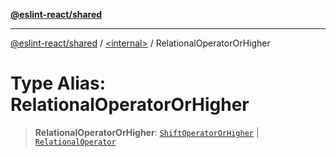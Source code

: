 [**@eslint-react/shared**](../../README.md)

***

[@eslint-react/shared](../../README.md) / [\<internal\>](../README.md) / RelationalOperatorOrHigher

# Type Alias: RelationalOperatorOrHigher

> **RelationalOperatorOrHigher**: [`ShiftOperatorOrHigher`](ShiftOperatorOrHigher.md) \| [`RelationalOperator`](RelationalOperator.md)
